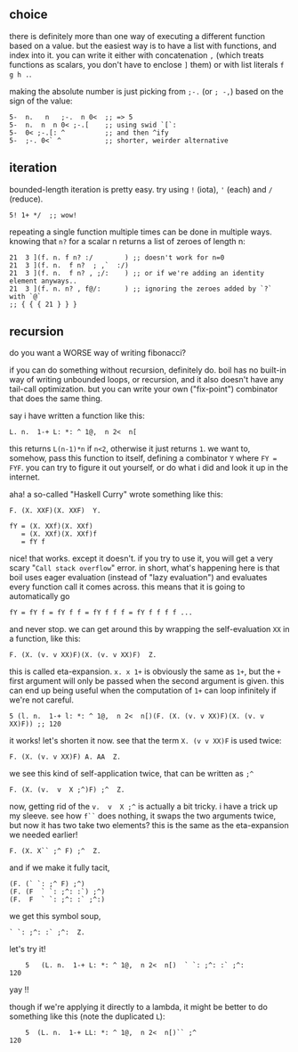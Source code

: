 ## choice
there is definitely more than one way of executing a different function based on a value. but the easiest way is to have a list with functions, and index into it. you can write it either with concatenation `,` (which treats functions as scalars, you don't have to enclose `]` them) or with list literals `f g h .`.

making the absolute number is just picking from `;-.` (or `; -,`) based on the sign of the value:

```
5-  n.   n   ;-.  n 0<  ;; => 5
5-  n.  n  n 0< ;-.[    ;; using swid `[`:
5-  0< ;-.[: ^          ;; and then ^ify
5-  ;-. 0<` ^           ;; shorter, weirder alternative
```

## iteration
bounded-length iteration is pretty easy. try using `!` (iota), `'` (each) and `/` (reduce).
```
5! 1+ */  ;; wow!
```

repeating a single function multiple times can be done in multiple ways. knowing that `n?` for a scalar n returns a list of zeroes of length n:
```
21  3 ](f. n. f n? :/        ) ;; doesn't work for n=0
21  3 ](f. n.  f n?  ; ,`  :/)
21  3 ](f. n.  f n? , ;/:    ) ;; or if we're adding an identity element anyways..
21  3 ](f. n. n? , f@/:      ) ;; ignoring the zeroes added by `?` with `@`
;; { { { 21 } } }
```


## recursion
do you want a WORSE way of writing fibonacci?

if you can do something without recursion, definitely do. boil has no built-in way of writing unbounded loops, or recursion, and it also doesn't have any tail-call optimization. but you can write your own ("fix-point") combinator that does the same thing.

say i have written a function like this:

```
L. n.  1-+ L: *: ^ 1@,  n 2<  n[
```
this returns `L(n-1)*n` if `n<2`, otherwise it just returns `1`. we want to, somehow, pass this function to itself, defining a combinator `Y` where `FY = FYF`. you can try to figure it out yourself, or do what i did and look it up in the internet.

aha! a so-called "Haskell Curry" wrote something like this:
```
F. (X. XXF)(X. XXF)  Y.

fY = (X. XXf)(X. XXf)
   = (X. XXf)(X. XXf)f
   = fY f
```
nice! that works. except it doesn't. if you try to use it, you will get a very scary "`Call stack overflow`" error. in short, what's happening here is that boil uses eager evaluation (instead of "lazy evaluation") and evaluates every function call it comes across. this means that it is going to automatically go
```
fY = fY f = fY f f = fY f f f = fY f f f f ...
```
and never stop. we can get around this by wrapping the self-evaluation `XX` in a function, like this:
```
F. (X. (v. v XX)F)(X. (v. v XX)F)  Z.
```
this is called eta-expansion. `x. x 1+` is obviously the same as `1+`, but the `+` first argument will only be passed when the second argument is given. this can end up being useful when the computation of `1+` can loop infinitely if we're not careful.
```
5 (l. n.  1-+ l: *: ^ 1@,  n 2<  n[)(F. (X. (v. v XX)F)(X. (v. v XX)F)) ;; 120
```
it works! let's shorten it now. see that the term `X. (v v XX)F` is used twice:
```
F. (X. (v. v XX)F) A. AA  Z.
```
we see this kind of self-application twice, that can be written as `;^`
```
F. (X. (v.  v  X ;^)F) ;^  Z.
```
now, getting rid of the `v.  v  X ;^` is actually a bit tricky. i have a trick up my sleeve. see how ``` f`` ``` does nothing, it swaps the two arguments twice, but now it has two take two elements? this is the same as the eta-expansion we needed earlier!
```
F. (X. X`` ;^ F) ;^  Z.
```
and if we make it fully tacit, 
```
(F. (` `: ;^ F) ;^)
(F. (F  ` `: ;^: :`) ;^)
(F.  F  ` `: ;^: :` ;^:)
```
we get this symbol soup,
```
` `: ;^: :` ;^:  Z.
```
let's try it!
```
    5   (L. n.  1-+ L: *: ^ 1@,  n 2<  n[)  ` `: ;^: :` ;^:
120
```
yay !!

though if we're applying it directly to a lambda, it might be better to do something like this (note the duplicated `L`):

```
    5  (L. n.  1-+ LL: *: ^ 1@,  n 2<  n[)`` ;^
120
```
